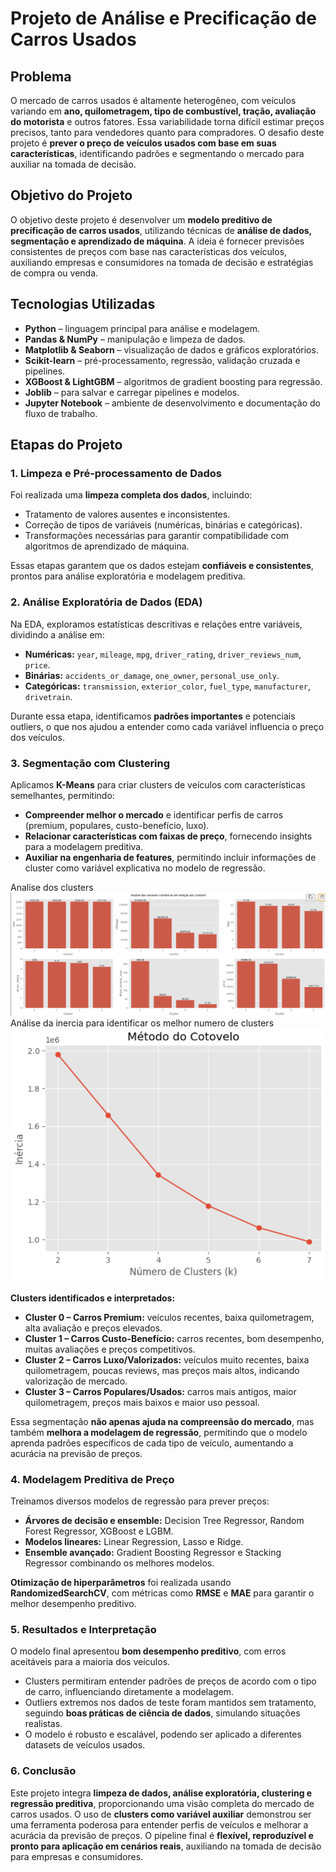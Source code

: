 
# Projeto de Análise e Precificação de Carros Usados

## Problema

O mercado de carros usados é altamente heterogêneo, com veículos variando em **ano, quilometragem, tipo de combustível, tração, avaliação do motorista** e outros fatores.
Essa variabilidade torna difícil estimar preços precisos, tanto para vendedores quanto para compradores.
O desafio deste projeto é **prever o preço de veículos usados com base em suas características**, identificando padrões e segmentando o mercado para auxiliar na tomada de decisão.

## Objetivo do Projeto

O objetivo deste projeto é desenvolver um **modelo preditivo de precificação de carros usados**, utilizando técnicas de **análise de dados, segmentação e aprendizado de máquina**. A ideia é fornecer previsões consistentes de preços com base nas características dos veículos, auxiliando empresas e consumidores na tomada de decisão e estratégias de compra ou venda.

## Tecnologias Utilizadas

* **Python** – linguagem principal para análise e modelagem.
* **Pandas & NumPy** – manipulação e limpeza de dados.
* **Matplotlib & Seaborn** – visualização de dados e gráficos exploratórios.
* **Scikit-learn** – pré-processamento, regressão, validação cruzada e pipelines.
* **XGBoost & LightGBM** – algoritmos de gradient boosting para regressão.
* **Joblib** – para salvar e carregar pipelines e modelos.
* **Jupyter Notebook** – ambiente de desenvolvimento e documentação do fluxo de trabalho.

## Etapas do Projeto

### 1. Limpeza e Pré-processamento de Dados

Foi realizada uma **limpeza completa dos dados**, incluindo:

* Tratamento de valores ausentes e inconsistentes.
* Correção de tipos de variáveis (numéricas, binárias e categóricas).
* Transformações necessárias para garantir compatibilidade com algoritmos de aprendizado de máquina.

Essas etapas garantem que os dados estejam **confiáveis e consistentes**, prontos para análise exploratória e modelagem preditiva.

### 2. Análise Exploratória de Dados (EDA)

Na EDA, exploramos estatísticas descritivas e relações entre variáveis, dividindo a análise em:

* **Numéricas:** `year`, `mileage`, `mpg`, `driver_rating`, `driver_reviews_num`, `price`.
* **Binárias:** `accidents_or_damage`, `one_owner`, `personal_use_only`.
* **Categóricas:** `transmission`, `exterior_color`, `fuel_type`, `manufacturer`, `drivetrain`.

Durante essa etapa, identificamos **padrões importantes** e potenciais outliers, o que nos ajudou a entender como cada variável influencia o preço dos veículos.

### 3. Segmentação com Clustering

Aplicamos **K-Means** para criar clusters de veículos com características semelhantes, permitindo:

* **Compreender melhor o mercado** e identificar perfis de carros (premium, populares, custo-benefício, luxo).
* **Relacionar características com faixas de preço**, fornecendo insights para a modelagem preditiva.
* **Auxiliar na engenharia de features**, permitindo incluir informações de cluster como variável explicativa no modelo de regressão.

Analise dos clusters
![Avaliação dos Clusters](imagens/avaliacao_clusters.png)
Análise da inercia para identificar os melhor numero de clusters
![Método Cotovelo](imagens/metodo_cotovelo.png)

**Clusters identificados e interpretados:**

* **Cluster 0 – Carros Premium:** veículos recentes, baixa quilometragem, alta avaliação e preços elevados.
* **Cluster 1 – Carros Custo-Benefício:** carros recentes, bom desempenho, muitas avaliações e preços competitivos.
* **Cluster 2 – Carros Luxo/Valorizados:** veículos muito recentes, baixa quilometragem, poucas reviews, mas preços mais altos, indicando valorização de mercado.
* **Cluster 3 – Carros Populares/Usados:** carros mais antigos, maior quilometragem, preços mais baixos e maior uso pessoal.

Essa segmentação **não apenas ajuda na compreensão do mercado**, mas também **melhora a modelagem de regressão**, permitindo que o modelo aprenda padrões específicos de cada tipo de veículo, aumentando a acurácia na previsão de preços.

### 4. Modelagem Preditiva de Preço

Treinamos diversos modelos de regressão para prever preços:

* **Árvores de decisão e ensemble:** Decision Tree Regressor, Random Forest Regressor, XGBoost e LGBM.
* **Modelos lineares:** Linear Regression, Lasso e Ridge.
* **Ensemble avançado:** Gradient Boosting Regressor e Stacking Regressor combinando os melhores modelos.

**Otimização de hiperparâmetros** foi realizada usando **RandomizedSearchCV**, com métricas como **RMSE** e **MAE** para garantir o melhor desempenho preditivo.

### 5. Resultados e Interpretação

O modelo final apresentou **bom desempenho preditivo**, com erros aceitáveis para a maioria dos veículos.

* Clusters permitiram entender padrões de preços de acordo com o tipo de carro, influenciando diretamente a modelagem.
* Outliers extremos nos dados de teste foram mantidos sem tratamento, seguindo **boas práticas de ciência de dados**, simulando situações realistas.
* O modelo é robusto e escalável, podendo ser aplicado a diferentes datasets de veículos usados.

### 6. Conclusão

Este projeto integra **limpeza de dados, análise exploratória, clustering e regressão preditiva**, proporcionando uma visão completa do mercado de carros usados.
O uso de **clusters como variável auxiliar** demonstrou ser uma ferramenta poderosa para entender perfis de veículos e melhorar a acurácia da previsão de preços.
O pipeline final é **flexível, reproduzível e pronto para aplicação em cenários reais**, auxiliando na tomada de decisão para empresas e consumidores.

